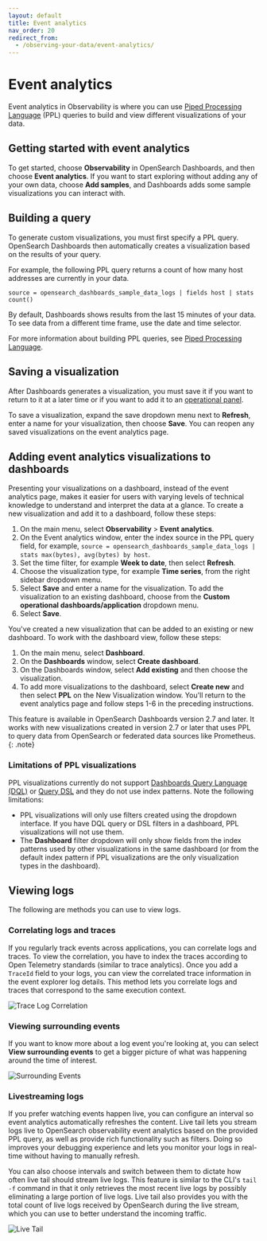 ```yaml
---
layout: default
title: Event analytics
nav_order: 20
redirect_from:
  - /observing-your-data/event-analytics/
---
```


# Event analytics

Event analytics in Observability is where you can use [Piped Processing Language]({{site.url}}{{site.baseurl}}/search-plugins/sql/ppl/index) (PPL) queries to build and view different visualizations of your data.

## Getting started with event analytics

To get started, choose **Observability** in OpenSearch Dashboards, and then choose **Event analytics**. If you want to start exploring without adding any of your own data, choose **Add samples**, and Dashboards adds some sample visualizations you can interact with.

## Building a query

To generate custom visualizations, you must first specify a PPL query. OpenSearch Dashboards then automatically creates a visualization based on the results of your query.

For example, the following PPL query returns a count of how many host addresses are currently in your data.

```
source = opensearch_dashboards_sample_data_logs | fields host | stats count()
```

By default, Dashboards shows results from the last 15 minutes of your data. To see data from a different time frame, use the date and time selector.

For more information about building PPL queries, see [Piped Processing Language]({{site.url}}{{site.baseurl}}/search-plugins/sql/ppl/index).

## Saving a visualization

After Dashboards generates a visualization, you must save it if you want to return to it at a later time or if you want to add it to an [operational panel]({{site.url}}{{site.baseurl}}/observing-your-data/operational-panels).

To save a visualization, expand the save dropdown menu next to **Refresh**, enter a name for your visualization, then choose **Save**. You can reopen any saved visualizations on the event analytics page.

## Adding event analytics visualizations to dashboards

Presenting your visualizations on a dashboard, instead of the event analytics page, makes it easier for users with varying levels of technical knowledge to understand and interpret the data at a glance. To create a new visualization and add it to a dashboard, follow these steps:

1. On the main menu, select **Observability** > **Event analytics**.
2. On the Event analytics window, enter the index source in the PPL query field, for example, `source = opensearch_dashboards_sample_data_logs | stats max(bytes), avg(bytes) by host`.
3. Set the time filter, for example **Week to date**, then select **Refresh**.
4. Choose the visualization type, for example **Time series**, from the right sidebar dropdown menu.  
5. Select **Save** and enter a name for the visualization. To add the visualization to an existing dashboard, choose from the **Custom operational dashboards/application** dropdown menu. 
6. Select **Save**.

You've created a new visualization that can be added to an existing or new dashboard. To work with the dashboard view, follow these steps:  

1. On the main menu, select **Dashboard**.
2. On the **Dashboards** window, select **Create dashboard**.
3. On the Dashboards window, select **Add existing** and then choose the visualization.
4. To add more visualizations to the dashboard, select **Create new** and then select **PPL** on the New Visualization window. You'll return to the event analytics page and follow steps 1-6 in the preceding instructions.

This feature is available in OpenSearch Dashboards version 2.7 and later. It works with new visualizations created in version 2.7 or later that uses PPL to query data from OpenSearch or federated data sources like Prometheus.
{: .note}

### Limitations of PPL visualizations

PPL visualizations currently do not support [Dashboards Query Language (DQL)]({{site.url}}{{site.baseurl}}/dashboards/discover/dql/) or [Query DSL]({{site.url}}{{site.baseurl}}/query-dsl/) and they do not use index patterns. Note the following limitations: 

- PPL visualizations will only use filters created using the dropdown interface. If you have DQL query or DSL filters in a dashboard, PPL visualizations will not use them.
- The **Dashboard** filter dropdown will only show fields from the index patterns used by other visualizations in the same dashboard (or from the default index pattern if PPL visualizations are the only visualization types in the dashboard).

## Viewing logs

The following are methods you can use to view logs.

### Correlating logs and traces

If you regularly track events across applications, you can correlate logs and traces. To view the correlation, you have to index the traces according to Open Telemetry standards (similar to trace analytics). Once you add a `TraceId` field to your logs, you can view the correlated trace information in the event explorer log details. This method lets you correlate logs and traces that correspond to the same execution context.

![Trace Log Correlation]({{site.url}}{{site.baseurl}}/images/trace_log_correlation.gif)

### Viewing surrounding events

If you want to know more about a log event you're looking at, you can select **View surrounding events** to get a bigger picture of what was happening around the time of interest.

![Surrounding Events]({{site.url}}{{site.baseurl}}/images/surrounding_events.gif)

### Livestreaming logs

If you prefer watching events happen live, you can configure an interval so event analytics automatically refreshes the content. Live tail lets you stream logs live to OpenSearch observability event analytics based on the provided PPL query, as well as provide rich functionality such as filters. Doing so improves your debugging experience and lets you monitor your logs in real-time without having to manually refresh.

You can also choose intervals and switch between them to dictate how often live tail should stream live logs. This feature is similar to the CLI's `tail -f` command in that it only retrieves the most recent live logs by possibly eliminating a large portion of live logs. Live tail also provides you with the total count of live logs received by OpenSearch during the live stream, which you can use to better understand the incoming traffic.

![Live Tail]({{site.url}}{{site.baseurl}}/images/live_tail.gif)
